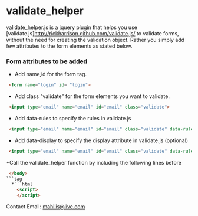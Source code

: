 # validate_helper 
  
  validate_helper.js is a jquery plugin that helps you use [validate.js]http://rickharrison.github.com/validate.js/ to validate forms, without the need for creating the validation object. Rather you simply add few attributes to the form elements as stated below.

### Form attributes to be added 

* Add name,id for the form tag. 
```html
 <form name="login" id= "login">
```
* Add class "validate" for the form elements you want to validate. 
```html
 <input type="email" name="email" id="email" class="validate">
```
* Add data-rules to specify the rules in validate.js 
```html
 <input type="email" name="email" id="email" class="validate" data-rules="required|valid_email">
```
* Add data-display to specify the display attribute in validate.js (optional)
```html
 <input type="email" name="email" id="email" class="validate" data-rules="required|valid_email" data-display="Email address">
```
*Call the validate_helper function by including the following lines before 
```html
 </body>
```tag 
  *```html
    <script>
    </script>
  ```

Contact Email: mahilis@live.com
